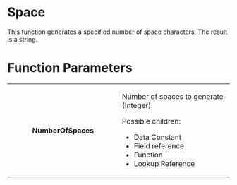 # Space

This function generates a specified number of space characters. The result is a string.

# Function Parameters

<table class="confluenceTable">
<colgroup>
<col style="width: 50%" />
<col style="width: 50%" />
</colgroup>
<tbody>
<tr class="odd">
<th class="confluenceTh"><p>NumberOfSpaces</p></th>
<td class="confluenceTd"><p>Number of spaces to generate (Integer).</p>
<p>Possible children:</p>
<ul>
<li>Data Constant</li>
<li>Field reference</li>
<li>Function</li>
<li>Lookup Reference</li>
</ul></td>
</tr>
</tbody>
</table>
